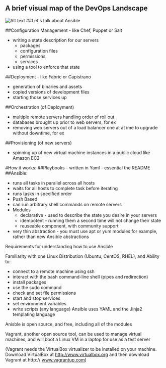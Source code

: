 ## A brief visual map of the DevOps Landscape
![Alt text](https://cloud.githubusercontent.com/assets/5075567/6008656/2ec7bebe-aad8-11e4-97d8-b917efd2bf90.png "The DevOps Landscape")
##Let's talk about Ansible 


##Configuration Management - like Chef, Puppet or Salt
- writing a state description for our servers
  - packages
  - configuration files
  - permissions
  - services
- using a tool to enforce that state

##Deployment - like Fabric or Capistrano
- generation of binaries and assets
- copied versions of development files
- starting those services up

##Orchestration (of Deployment)
- multiple remote servers handling order of roll out
- databases brought up prior to web servers, for ex
- removing web servers out of a load balancer one at at ime to upgrade without downtime, for ex

##Provisioning (of new servers)
- spinning up of new virtual machine instances in a public cloud like Amazon EC2

#How it works:
##Playbooks - written in Yaml - essential the README
##Ansible:
  - runs all tasks in parallel across all hosts
  - waits for all hosts to complete task before iterating
  - runs tasks in specified order
  - Push Based
  - can run arbitrary shell commands on remote servers
  - Modules
    - declarative - used to describe the state you desire in your servers
    - idempotent - running them a second time will not change their state
    - reuseable component, with community support
  - very thin abstraction - you must use apt or yum modules for example, rather than new Ansible abstractions

Requirements for understanding how to use Ansible

Familiarity with one Linux Distribution (Ubuntu, CentOS, RHEL), and
Ability to:
  - connect to a remote machine using ssh
  - interact with the bash command-line shell (pipes and redirection)
  - install packages
  - use the sudo command
  - check and set file permissions
  - start and stop services
  - set environment variables
  - write scripts (any language)
Ansible uses YAML and the Jinja2 templating language

Anisble is open source, and free, including all of the modules

Vagrant, another open source tool, can be used to manage virtual machines, and will boot a Linux VM in a laptop for use as a test server

(Vagrant needs the VirtualBox virtualizer to be installed on your machine. Download VirtualBox at http://www.virtualbox.org and then download Vagrant at http:// www.vagrantup.com)

